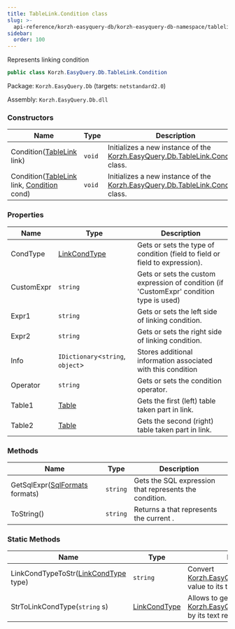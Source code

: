 ```yaml
---
title: TableLink.Condition class
slug: >-
  api-reference/korzh-easyquery-db/korzh-easyquery-db-namespace/tablelink-condition-class
sidebar:
  order: 100
---
```


Represents linking condition
```csharp
public class Korzh.EasyQuery.Db.TableLink.Condition

```
Package: `Korzh.EasyQuery.Db` (targets: `netstandard2.0`)

Assembly: `Korzh.EasyQuery.Db.dll`

### Constructors

| Name | Type | Description | 
| --- | --- | --- | 
| Condition([TableLink](///easyquery/docs/api-reference/korzh-easyquery-db/korzh-easyquery-db-namespace/tablelink-class) link) | `void` | Initializes a new instance of the [Korzh.EasyQuery.Db.TableLink.Condition](///easyquery/docs/api-reference/korzh-easyquery-db/korzh-easyquery-db-namespace/tablelink-class) class. | 
| Condition([TableLink](///easyquery/docs/api-reference/korzh-easyquery-db/korzh-easyquery-db-namespace/tablelink-class) link, [Condition](///easyquery/docs/api-reference/korzh-easyquery-db/korzh-easyquery-db-namespace/tablelink-condition-class) cond) | `void` | Initializes a new instance of the [Korzh.EasyQuery.Db.TableLink.Condition](///easyquery/docs/api-reference/korzh-easyquery-db/korzh-easyquery-db-namespace/tablelink-class) class. | 


### Properties

| Name | Type | Description | 
| --- | --- | --- | 
| CondType | [LinkCondType](///easyquery/docs/api-reference/korzh-easyquery-db/korzh-easyquery-db-namespace/linkcondtype-enum) | Gets or sets the type of condition (field to field or field to expression). | 
| CustomExpr | `string` | Gets or sets the custom expression of condition (if 'CustomExpr' condition type is used) | 
| Expr1 | `string` | Gets or sets the left side of linking condition. | 
| Expr2 | `string` | Gets or sets the right side of linking condition. | 
| Info | `IDictionary`&lt;`string`, `object`&gt; | Stores additional information associated with this condition | 
| Operator | `string` | Gets or sets the condition operator. | 
| Table1 | [Table](///easyquery/docs/api-reference/korzh-easyquery-db/korzh-easyquery-db-namespace/table-class) | Gets the first (left) table taken part in link. | 
| Table2 | [Table](///easyquery/docs/api-reference/korzh-easyquery-db/korzh-easyquery-db-namespace/table-class) | Gets the second (right) table taken part in link. | 


### Methods

| Name | Type | Description | 
| --- | --- | --- | 
| GetSqlExpr([SqlFormats](///easyquery/docs/api-reference/korzh-easyquery-db/korzh-easyquery-db-namespace/sqlformats-class) formats) | `string` | Gets the SQL expression that represents the condition. | 
| ToString() | `string` | Returns a <see cref="T:System.String"></see> that represents the current <see cref="T:System.Object"></see>. | 


### Static Methods

| Name | Type | Description | 
| --- | --- | --- | 
| LinkCondTypeToStr([LinkCondType](///easyquery/docs/api-reference/korzh-easyquery-db/korzh-easyquery-db-namespace/linkcondtype-enum) type) | `string` | Convert [Korzh.EasyQuery.Db.LinkCondType](///easyquery/docs/api-reference/korzh-easyquery-db/korzh-easyquery-db-namespace/linkcondtype-enum) value to its text representation | 
| StrToLinkCondType(`string` s) | [LinkCondType](///easyquery/docs/api-reference/korzh-easyquery-db/korzh-easyquery-db-namespace/linkcondtype-enum) | Allows to get [Korzh.EasyQuery.Db.LinkCondType](///easyquery/docs/api-reference/korzh-easyquery-db/korzh-easyquery-db-namespace/linkcondtype-enum) by its text representation |
